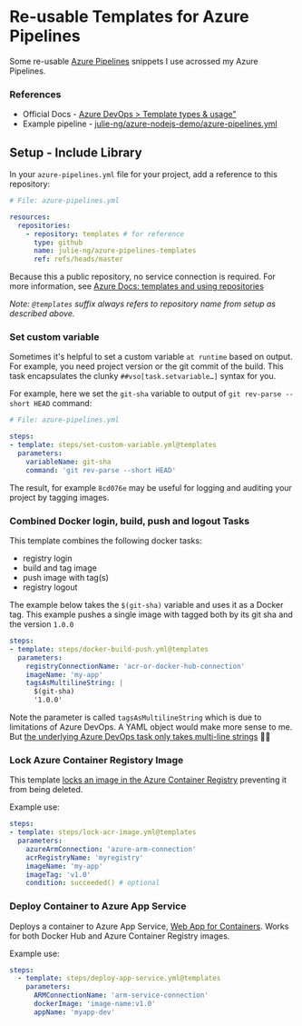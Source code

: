 # Re-usable Templates for Azure Pipelines

Some re-usable [Azure Pipelines](https://azure.microsoft.com/en-us/services/devops/pipelines/) snippets I use acrossed my Azure Pipelines. 

### References 

- Official Docs - [Azure DevOps > Template types & usage"](https://docs.microsoft.com/en-us/azure/devops/pipelines/process/templates?view=azure-devops)
- Example pipeline - [julie-ng/azure-nodejs-demo/azure-pipelines.yml](https://github.com/julie-ng/azure-nodejs-demo/blob/master/azure-pipelines.yml)


## Setup - Include Library

In your `azure-pipelines.yml` file for your project, add a reference to this repository:

```yaml
# File: azure-pipelines.yml

resources:
  repositories:
    - repository: templates # for reference
      type: github
      name: julie-ng/azure-pipelines-templates
      ref: refs/heads/master      
```

Because this a public repository, no service connection is required. For more information, see [Azure Docs: templates and using repositories](https://docs.microsoft.com/en-us/azure/devops/pipelines/process/templates?view=azure-devops#use-other-repositories)

_Note: `@templates` suffix always refers to repository name from setup as described above._

### Set custom variable

Sometimes it's helpful to set a custom variable `at runtime` based on output. For example, you need project version or the git commit of the build. This task encapsulates the clunky `##vso[task.setvariable…]` syntax for you.

For example, here we set the `git-sha` variable to output of `git rev-parse --short HEAD` command:

```yaml
# File: azure-pipelines.yml

steps:
- template: steps/set-custom-variable.yml@templates
  parameters:
    variableName: git-sha
    command: 'git rev-parse --short HEAD'				
```

The result, for example `8cd076e` may be useful for logging and auditing your project by tagging images.

### Combined Docker login, build, push and logout Tasks

This template combines the following docker tasks:

- registry login
- build and tag image
- push image with tag(s)
- registry logout

The example below takes the `$(git-sha)` variable and uses it as a Docker tag. This example pushes a single image with tagged both by its git sha and the version `1.0.0`

```yaml
steps:
- template: steps/docker-build-push.yml@templates
  parameters:
    registryConnectionName: 'acr-or-docker-hub-connection'
    imageName: 'my-app' 
    tagsAsMultilineString: |
      $(git-sha)
      '1.0.0'
```

Note the parameter is called `tagsAsMultilineString` which is due to limitations of Azure DevOps. A YAML object would make more sense to me. But [the underlying Azure DevOps task only takes multi-line strings](https://docs.microsoft.com/en-us/azure/devops/pipelines/tasks/build/docker?view=azure-devops#task-inputs) 🤷‍♀️

### Lock Azure Container Registory Image

This template [locks an image in the Azure Container Registry](https://docs.microsoft.com/en-us/azure/container-registry/container-registry-image-lock) preventing it from being deleted.

Example use:

```yaml
steps:
- template: steps/lock-acr-image.yml@templates
  parameters:
    azureArmConnection: 'azure-arm-connection'
    acrRegistryName: 'myregistry'
    imageName: 'my-app'
    imageTag: 'v1.0'
    condition: succeeded() # optional
```

### Deploy Container to Azure App Service

Deploys a container to Azure App Service, [Web App for Containers](https://azure.microsoft.com/en-us/services/app-service/containers/). Works for both Docker Hub and Azure Container Registry images.

Example use:

```yaml
steps:
  - template: steps/deploy-app-service.yml@templates
    parameters:
      ARMConnectionName: 'arm-service-connection'
      dockerImage: 'image-name:v1.0'
      appName: 'myapp-dev'
```